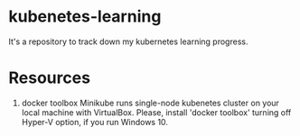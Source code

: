 # kubenetes-learning
It's a repository to track down my kubernetes learning progress.

# Resources
1. docker toolbox
   Minikube runs single-node kubenetes cluster on your local machine with VirtualBox. Please, install 'docker toolbox' turning off Hyper-V option, if you run Windows 10.
